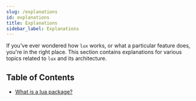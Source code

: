 ```yaml
---
slug: /explanations
id: explanations
title: Explanations
sidebar_label: Explanations
---
```


If you've ever wondered how `lux` works, or what a particular feature does, you're in the right place.
This section contains explanations for various topics related to `lux` and its architecture.

## Table of Contents

- [What is a lua package?](/explanations/lua-packages)
<!--- [What are lux trees?](/explanations/lux-trees-introduction)-->
<!--- [How do lux trees work?](/explanations/lux-trees)-->
<!--- [How are rocks loaded?](/explanations/lux-package-loading)-->
